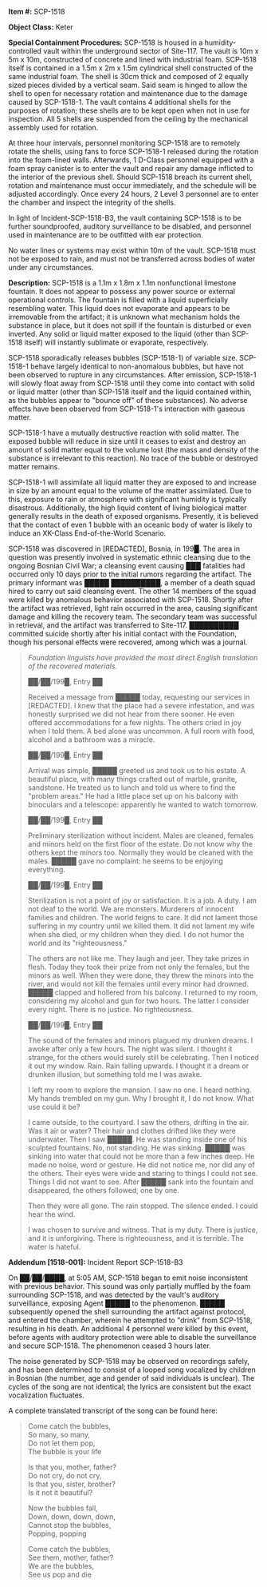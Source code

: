 **Item #:** SCP-1518

**Object Class:** Keter

**Special Containment Procedures:** SCP-1518 is housed in a humidity-controlled vault within the underground sector of Site-117. The vault is 10m x 5m x 10m, constructed of concrete and lined with industrial foam. SCP-1518 itself is contained in a 1.5m x 2m x 1.5m cylindrical shell constructed of the same industrial foam. The shell is 30cm thick and composed of 2 equally sized pieces divided by a vertical seam. Said seam is hinged to allow the shell to open for necessary rotation and maintenance due to the damage caused by SCP-1518-1. The vault contains 4 additional shells for the purposes of rotation; these shells are to be kept open when not in use for inspection. All 5 shells are suspended from the ceiling by the mechanical assembly used for rotation.

At three hour intervals, personnel monitoring SCP-1518 are to remotely rotate the shells, using fans to force SCP-1518-1 released during the rotation into the foam-lined walls. Afterwards, 1 D-Class personnel equipped with a foam spray canister is to enter the vault and repair any damage inflicted to the interior of the previous shell. Should SCP-1518 breach its current shell, rotation and maintenance must occur immediately, and the schedule will be adjusted accordingly. Once every 24 hours, 2 Level 3 personnel are to enter the chamber and inspect the integrity of the shells.

In light of Incident-SCP-1518-B3, the vault containing SCP-1518 is to be further soundproofed, auditory surveillance to be disabled, and personnel used in maintenance are to be outfitted with ear protection.

No water lines or systems may exist within 10m of the vault. SCP-1518 must not be exposed to rain, and must not be transferred across bodies of water under any circumstances.

**Description:** SCP-1518 is a 1.1m x 1.8m x 1.1m nonfunctional limestone fountain. It does not appear to possess any power source or external operational controls. The fountain is filled with a liquid superficially resembling water. This liquid does not evaporate and appears to be irremovable from the artifact; it is unknown what mechanism holds the substance in place, but it does not spill if the fountain is disturbed or even inverted. Any solid or liquid matter exposed to the liquid (other than SCP-1518 itself) will instantly sublimate or evaporate, respectively.

SCP-1518 sporadically releases bubbles (SCP-1518-1) of variable size. SCP-1518-1 behave largely identical to non-anomalous bubbles, but have not been observed to rupture in any circumstances. After emission, SCP-1518-1 will slowly float away from SCP-1518 until they come into contact with solid or liquid matter (other than SCP-1518 itself and the liquid contained within, as the bubbles appear to "bounce off" of these substances). No adverse effects have been observed from SCP-1518-1's interaction with gaseous matter.

SCP-1518-1 have a mutually destructive reaction with solid matter. The exposed bubble will reduce in size until it ceases to exist and destroy an amount of solid matter equal to the volume lost (the mass and density of the substance is irrelevant to this reaction). No trace of the bubble or destroyed matter remains.

SCP-1518-1 will assimilate all liquid matter they are exposed to and increase in size by an amount equal to the volume of the matter assimilated. Due to this, exposure to rain or atmosphere with significant humidity is typically disastrous. Additionally, the high liquid content of living biological matter generally results in the death of exposed organisms. Presently, it is believed that the contact of even 1 bubble with an oceanic body of water is likely to induce an XK-Class End-of-the-World Scenario.

SCP-1518 was discovered in \[REDACTED\], Bosnia, in 199█. The area in question was presently involved in systematic ethnic cleansing due to the ongoing Bosnian Civil War; a cleansing event causing ███ fatalities had occurred only 10 days prior to the initial rumors regarding the artifact. The primary informant was █████ ██████████, a member of a death squad hired to carry out said cleansing event. The other 14 members of the squad were killed by anomalous behavior associated with SCP-1518. Shortly after the artifact was retrieved, light rain occurred in the area, causing significant damage and killing the recovery team. The secondary team was successful in retrieval, and the artifact was transferred to Site-117. ██████████ committed suicide shortly after his initial contact with the Foundation, though his personal effects were recovered, among which was a journal.

> _Foundation linguists have provided the most direct English translation of the recovered materials._
> 
> ██/██/199█, Entry ██
> 
> Received a message from █████ today, requesting our services in \[REDACTED\]. I knew that the place had a severe infestation, and was honestly surprised we did not hear from there sooner. He even offered accommodations for a few nights. The others cried in joy when I told them. A bed alone was uncommon. A full room with food, alcohol and a bathroom was a miracle.
> 
> ██/██/199█, Entry ██
> 
> Arrival was simple, █████ greeted us and took us to his estate. A beautiful place, with many things crafted out of marble, granite, sandstone. He treated us to lunch and told us where to find the "problem areas." He had a little place set up on his balcony with binoculars and a telescope: apparently he wanted to watch tomorrow.
> 
> ██/██/199█, Entry ██
> 
> Preliminary sterilization without incident. Males are cleaned, females and minors held on the first floor of the estate. Do not know why the others kept the minors too. Normally they would be cleaned with the males. █████ gave no complaint: he seems to be enjoying everything.
> 
> ██/██/199█, Entry ██
> 
> Sterilization is not a point of joy or satisfaction. It is a job. A duty. I am not deaf to the world. We are monsters. Murderers of innocent families and children. The world feigns to care. It did not lament those suffering in my country until we killed them. It did not lament my wife when she died, or my children when they died. I do not humor the world and its "righteousness."
> 
> The others are not like me. They laugh and jeer. They take prizes in flesh. Today they took their prize from not only the females, but the minors as well. When they were done, they threw the minors into the river, and would not kill the females until every minor had drowned. █████ clapped and hollered from his balcony. I returned to my room, considering my alcohol and gun for two hours. The latter I consider every night. There is no justice. No righteousness.
> 
> ██/██/199█, Entry ██
> 
> The sound of the females and minors plagued my drunken dreams. I awoke after only a few hours. The night was silent. I thought it strange, for the others would surely still be celebrating. Then I noticed it out my window. Rain. Rain falling upwards. I thought it a dream or drunken illusion, but something told me I was awake.
> 
> I left my room to explore the mansion. I saw no one. I heard nothing. My hands trembled on my gun. Why I brought it, I do not know. What use could it be?
> 
> I came outside, to the courtyard. I saw the others, drifting in the air. Was it air or water? Their hair and clothes drifted like they were underwater. Then I saw █████. He was standing inside one of his sculpted fountains. No, not standing. He was sinking. █████ was sinking into water that could not be more than a few inches deep. He made no noise, word or gesture. He did not notice me, nor did any of the others. Their eyes were wide and staring to things I could not see. Things I did not want to see. After █████ sank into the fountain and disappeared, the others followed, one by one.
> 
> Then they were all gone. The rain stopped. The silence ended. I could hear the wind.
> 
> I was chosen to survive and witness. That is my duty. There is justice, and it is unforgiving. There is righteousness, and it is terrible. The water is hateful.

**Addendum \[1518-001\]:** Incident Report SCP-1518-B3

On ██/██/████, at 5:05 AM, SCP-1518 began to emit noise inconsistent with previous behavior. This sound was only partially muffled by the foam surrounding SCP-1518, and was detected by the vault's auditory surveillance, exposing Agent █████ to the phenomenon. █████ subsequently opened the shell surrounding the artifact against protocol, and entered the chamber, wherein he attempted to "drink" from SCP-1518, resulting in his death. An additional 4 personnel were killed by this event, before agents with auditory protection were able to disable the surveillance and secure SCP-1518. The phenomenon ceased 3 hours later.

The noise generated by SCP-1518 may be observed on recordings safely, and has been determined to consist of a looped song vocalized by children in Bosnian (the number, age and gender of said individuals is unclear). The cycles of the song are not identical; the lyrics are consistent but the exact vocalization fluctuates.

A complete translated transcript of the song can be found here:

> Come catch the bubbles,  
> So many, so many,  
> Do not let them pop,  
> The bubble is your life
> 
> Is that you, mother, father?  
> Do not cry, do not cry,  
> Is that you, sister, brother?  
> Is it not it beautiful?
> 
> Now the bubbles fall,  
> Down, down, down, down,  
> Cannot stop the bubbles,  
> Popping, popping
> 
> Come catch the bubbles,  
> See them, mother, father?  
> We are the bubbles,  
> See us pop and die